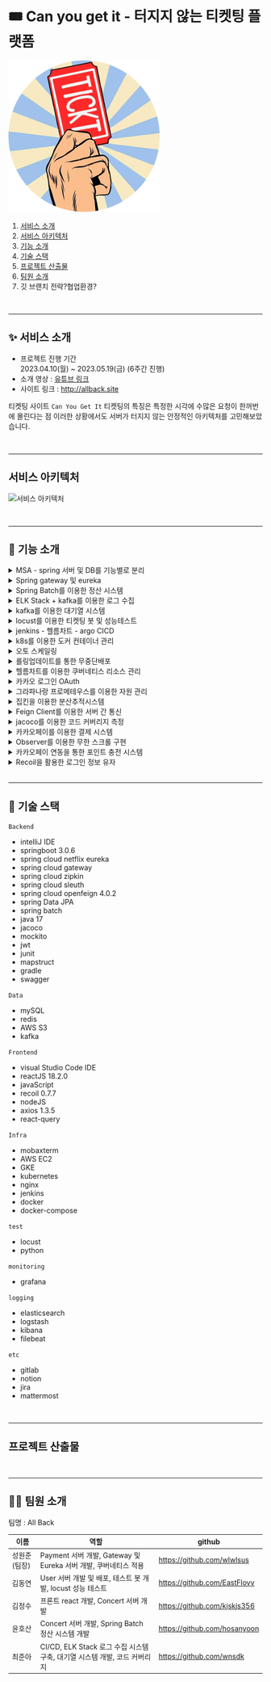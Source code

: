 # 🎟️ Can you get it - 터지지 않는 티켓팅 플랫폼

![로고 이미지](/document/logo.png)

1. [서비스 소개](#서비스-소개)
2. [서비스 아키텍처](#서비스-아키텍처)
3. [기능 소개](#기능-소개)
4. [기술 스택](#기술-스택)
5. [프로젝트 산출물](#프로젝트-산출물)
6. [팀원 소개](#팀원-소개)
7. 깃 브랜치 전략?협업환경?

<br>

---
## ✨ 서비스 소개

- 프로젝트 진행 기간  
2023.04.10(월) ~ 2023.05.19(금) (6주간 진행)  
- 소개 영상 : [유튜브 링크](TODO)
- 사이트 링크 : http://allback.site

티켓팅 사이트 `Can You Get It`
티켓팅의 특징은 특정한 시각에 수많은 요청이 한꺼번에 몰린다는 점
이러한 상황에서도 서버가 터지지 않는 안정적인 아키텍처를 고민해보았습니다.

<br>

---
## 서비스 아키텍처
![서비스 아키텍처]()

<br>

---
## 🎯 기능 소개
<details>
<summary>MSA - spring 서버 및 DB를 기능별로 분리</summary>
접은 내용
</details>

<details>
<summary>Spring gateway 및 eureka</summary>
접은 내용
</details>


<details>
<summary>Spring Batch를 이용한 정산 시스템</summary>
<img src="document/gif/batch.gif" title="정산" width="100%"/> <br>
매일 일정한 시각마다 자동으로 공연 주최자들에게 돈을 정산
</details>


<details>
<summary>ELK Stack + kafka를 이용한 로그 수집</summary>
접은 내용
</details>

<details>
<summary>kafka를 이용한 대기열 시스템</summary>
<img src="document/gif/queue.gif" title="대기열" width="100%"/> <br>
</details>

<details>
<summary>locust를 이용한 티켓팅 봇 및 성능테스트</summary>
접은 내용
</details>

<details>
<summary>jenkins - 헬름차트 - argo CICD</summary>
접은 내용
</details>

<details>
<summary>k8s를 이용한 도커 컨테이너 관리</summary>
접은 내용
</details>

<details>
<summary>오토 스케일링</summary>
접은 내용
</details>

<details>
<summary>롤링업데이트를 통한 무중단배포</summary>
접은 내용
</details>

<details>
<summary>헬름차트를 이용한 쿠버네티스 리소스 관리</summary>
접은 내용
</details>

<details>
<summary>카카오 로그인 OAuth</summary>
<img src="document/gif/login.gif" title="카카오 로그인" width="100%"/> <br>
</details>

<details>
<summary>그라파나랑 프로메테우스를 이용한 자원 관리</summary>
접은 내용
</details>

<details>
<summary>집킨을 이용한 분산추적시스템</summary>
접은 내용
</details>

<details>
<summary>Feign Client를 이용한 서버 간 통신</summary>
접은 내용
</details>

<details>
<summary>jacoco를 이용한 코드 커버리지 측정</summary>
<img src="document/img/jacoco_1.png" title="jacoco_1" width="100%"/> <br>
build>reports>tests>test>index.html
<br>
<img src="document/img/jacoco_2.png" title="jacoco_2" width="100%"/> <br>
build>reports>jacoco>test>html>index.html
</details>

<details>
<summary>카카오페이를 이용한 결제 시스템</summary>
접은 내용
</details>

<details>
<summary>Observer를 이용한 무한 스크롤 구현</summary>

접은 내용
</details>

<details>
<summary>카카오페이 연동을 통한 포인트 충전 시스템</summary>

접은 내용
</details>

<details>
<summary>Recoil을 활용한 로그인 정보 유자</summary>

접은 내용
</details>

<br>

---
## 🔧 기술 스택
`Backend`
- intelliJ IDE
- springboot 3.0.6
- spring cloud netflix eureka
- spring cloud gateway
- spring cloud zipkin
- spring cloud sleuth
- spring cloud openfeign 4.0.2
- spring Data JPA
- spring batch
- java 17
- jacoco
- mockito
- jwt
- junit
- mapstruct
- gradle
- swagger

`Data`
- mySQL
- redis
- AWS S3
- kafka

`Frontend`
- visual Studio Code IDE
- reactJS 18.2.0
- javaScript
- recoil 0.7.7
- nodeJS
- axios 1.3.5
- react-query

`Infra`
- mobaxterm
- AWS EC2
- GKE
- kubernetes
- nginx
- jenkins
- docker
- docker-compose

`test`
- locust
- python

`monitoring`
- grafana

`logging`
- elasticsearch
- logstash
- kibana
- filebeat

`etc`
- gitlab
- notion
- jira
- mattermost

<br>

---
## 프로젝트 산출물


<br>

---
## 👨‍💻 팀원 소개

팀명 : All Back

|이름|역할|github|
|---|---|---|
|성원준(팀장)|Payment 서버 개발, Gateway 및 Eureka 서버 개발, 쿠버네티스 적용|https://github.com/wlwlsus|
|김동연|User 서버 개발 및 배포, 테스트 봇 개발, locust 성능 테스트|https://github.com/EastFlovv|
|김정수|프론트 react 개발, Concert 서버 개발|https://github.com/kjskjs356|
|윤호산|Concert 서버 개발, Spring Batch  정산 시스템 개발|https://github.com/hosanyoon|
|최준아|CI/CD, ELK Stack 로그 수집 시스템 구축, 대기열 시스템 개발, 코드 커버리지|https://github.com/wnsdk|
